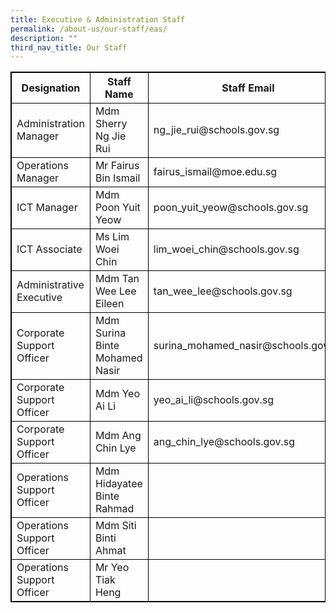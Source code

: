 ```yaml
---
title: Executive & Administration Staff
permalink: /about-us/our-staff/eas/
description: ""
third_nav_title: Our Staff
---
```

<table style="border: 1px solid black" class="tg">
<thead>
  <tr style="border: 1px solid black">
    <th style="border: 1px solid black" class="tg-e14l">Designation</th>
    <th style="border: 1px solid black" class="tg-e14l">Staff Name</th>
    <th style="border: 1px solid black" class="tg-e14l">Staff Email</th>
  </tr>
</thead>
<tbody>
  <tr>
    <td style="border: 1px solid black" class="tg-1wig">Administration Manager</td>
    <td style="border: 1px solid black" class="tg-cly1">Mdm Sherry Ng Jie Rui</td>
    <td style="border: 1px solid black" class="tg-cly1">ng_jie_rui@schools.gov.sg</td>
  </tr>
  <tr>
    <td style="border: 1px solid black" class="tg-1wig">Operations Manager</td>
    <td style="border: 1px solid black" class="tg-cly1">Mr Fairus Bin Ismail</td>
    <td style="border: 1px solid black" class="tg-cly1">fairus_ismail@moe.edu.sg <br></td>
  </tr>
  <tr>
    <td style="border: 1px solid black" class="tg-1wig">ICT Manager<br></td>
    <td style="border: 1px solid black" class="tg-cly1">Mdm Poon Yuit Yeow<br></td>
    <td style="border: 1px solid black" class="tg-cly1">poon_yuit_yeow@schools.gov.sg<br></td>
  </tr>
  <tr>
    <td style="border: 1px solid black" class="tg-1wig">ICT Associate<br></td>
    <td style="border: 1px solid black" class="tg-cly1">Ms Lim Woei Chin<br></td>
    <td style="border: 1px solid black" class="tg-cly1">lim_woei_chin@schools.gov.sg<br></td>
  </tr>
  <tr>
    <td style="border: 1px solid black" class="tg-1wig">Administrative Executive<br></td>
    <td style="border: 1px solid black" class="tg-cly1">Mdm Tan Wee Lee Eileen</td>
    <td style="border: 1px solid black" class="tg-cly1">tan_wee_lee@schools.gov.sg</td>
  </tr>
  <tr>
    <td style="border: 1px solid black" class="tg-1wig">Corporate Support Officer</td>
    <td style="border: 1px solid black" class="tg-cly1">Mdm Surina Binte Mohamed Nasir</td>
    <td style="border: 1px solid black" class="tg-cly1">surina_mohamed_nasir@schools.gov.sg</td>
  </tr>
  <tr>
    <td style="border: 1px solid black" class="tg-1wig">Corporate Support Officer</td>
    <td style="border: 1px solid black" class="tg-cly1">Mdm Yeo Ai Li</td>
    <td style="border: 1px solid black" class="tg-cly1">yeo_ai_li@schools.gov.sg<br></td>
 </tr>
  <tr>
    <td style="border: 1px solid black" class="tg-1wig">Corporate Support Officer</td>
    <td style="border: 1px solid black" class="tg-cly1">Mdm Ang Chin Lye</td>
    <td style="border: 1px solid black" class="tg-cly1"> ang_chin_lye@schools.gov.sg<br></td>
  </tr>
  <tr>
  </tr>
  <tr>
    <td style="border: 1px solid black" class="tg-1wig">Operations Support Officer<br></td>
    <td style="border: 1px solid black" class="tg-cly1">Mdm Hidayatee Binte Rahmad</td>
    <td style="border: 1px solid black" class="tg-nrix"></td>
  </tr>
  <tr>
    <td style="border: 1px solid black" class="tg-1wig">Operations Support Officer<br></td>
    <td style="border: 1px solid black" class="tg-cly1">Mdm Siti Binti Ahmat</td>
    <td style="border: 1px solid black" class="tg-nrix"></td>
  </tr>
  <tr>
    <td style="border: 1px solid black" class="tg-1wig">Operations Support Officer<br></td>
    <td style="border: 1px solid black" class="tg-cly1">Mr Yeo Tiak Heng</td>
    <td style="border: 1px solid black" class="tg-nrix"></td>
  </tr>
</tbody>
</table><br>